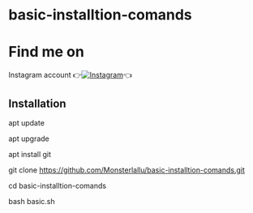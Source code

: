# basic-installtion-comands

# Find me on 

Instagram account
👉[![Instagram  ](https://img.shields.io/badge/INSTAGRAM-FOLLOW-red?style=for-the-badge&logo=instagram)](https://www.instagram.com/shubhamg0sain)👈

## Installation

apt update

apt upgrade

apt install git

git clone https://github.com/Monsterlallu/basic-installtion-comands.git

cd basic-installtion-comands

bash basic.sh

